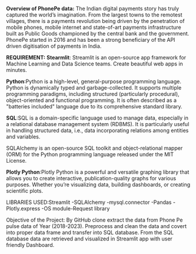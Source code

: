 **Overview of PhonePe data:**
The Indian digital payments story has truly captured the world’s imagination. From the largest towns to the remotest villages, there is a payments revolution being driven by the penetration of mobile phones, mobile internet and state-of-art payments infrastructure built as Public Goods championed by the central bank and the government. PhonePe started in 2016 and has been a strong beneficiary of the API driven digitisation of payments in India.

**REQUIREMENT:**
**Stearmlit**: Streamlit is an open-source app framework for Machine Learning and Data Science teams. Create beautiful web apps in minutes.

**Python**:Python is a high-level, general-purpose programming language. Python is dynamically typed and garbage-collected. It supports multiple programming paradigms, including structured (particularly procedural), object-oriented and functional programming. It is often described as a "batteries included" language due to its comprehensive standard library.

**SQL**:SQL is a domain-specific language used to manage data, especially in a relational database management system (RDBMS). It is particularly useful in handling structured data, i.e., data incorporating relations among entities and variables.

SQLAlchemy is an open-source SQL toolkit and object-relational mapper (ORM) for the Python programming language released under the MIT License.

**Plotly Python**:Plotly Python is a powerful and versatile graphing library that allows you to create interactive, publication-quality graphs for various purposes. Whether you’re visualizing data, building dashboards, or creating scientific plots.

LIBRARIES USED:Streamlit -SQLAlchemy -mysql.connector -Pandas -Plotly.express -OS module-Request library

Objective of the Project:
By GitHub clone extract the data from Phone Pe pulse data of Year (2018-2023). Preprocess and clean the data and covert into proper data frame and transfer into SQL database. From the SQL database data are retrieved and visualized in Streamlit app with user friendly Dashboard.


